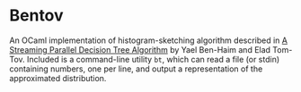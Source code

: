 
# Bentov

An OCaml implementation of histogram-sketching algorithm described in
[A Streaming Parallel Decision Tree
Algorithm](http://jmlr.org/papers/volume11/ben-haim10a/ben-haim10a.pdf)
by Yael Ben-Haim and Elad Tom-Tov. Included is a command-line utility
`bt`, which can read a file (or stdin) containing numbers, one per
line, and output a representation of the approximated distribution.